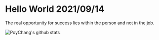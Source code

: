 # Hello World 2021/09/14

The real opportunity for success lies within the person and not in the job.

![PoyChang's github stats](https://github-readme-stats.vercel.app/api?username=poychang&show_icons=true&theme=dracula)
